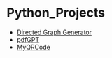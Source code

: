 # Python_Projects
* [Directed Graph Generator](https://digraph.streamlit.app/) 
* [pdfGPT](https://pdfgptbysagar.streamlit.app/) 
* [MyQRCode](https://myqrcode.streamlit.app/) 
